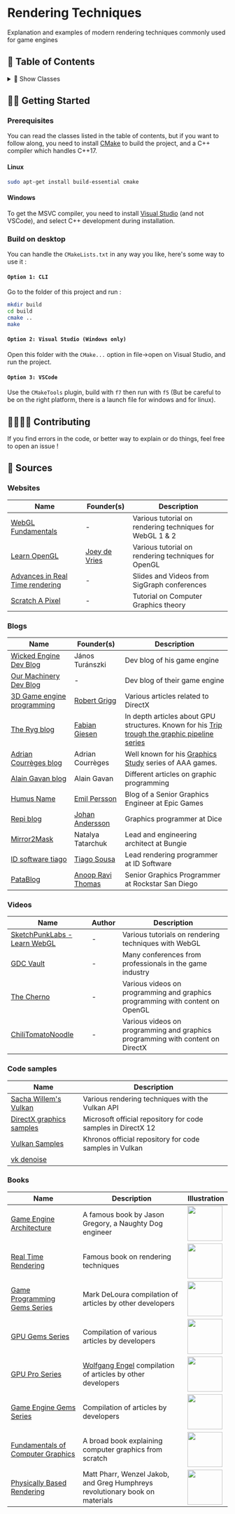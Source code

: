 # Rendering Techniques

Explanation and examples of modern rendering techniques commonly used for game engines

## 🚩 Table of Contents

<details><summary>🧩 Show Classes</summary>
<p>

*(🏗️ : Not started | 📝 : Started | 📑 : Needs proofreading | ✔️ : Written )*

* Animation
  * [Skinning 🏗️]()
* Shading models
  * [Toon 🏗️]()
  * [Cook Torrance 🏗️]()
* Lighting
  * [Light Grid 🏗️]()
  * [Volumetric Fog 🏗️]()
  * [Screen Space Reflections 🏗️]()
* Pipeline
  * [Deferred Rendering 🏗️]()
  * [Tiled Deferred Rendering 🏗️]()
  * [Forward plus rendering 🏗️]()
  * [Clustered shading 🏗️]()
* Optimisation
  * [Frustrum culling 🏗️]()
  * [Tesselation 🏗️]()
  * [Hardware Occlusion Queries 🏗️]()
* Post Processing
  * [Motion Blur 🏗️]()
  * [Bloom 🏗️]()
  * [Depth of field 🏗️]()
  * [Temporal Anti-Aliasing 🏗️]()
* Shadows
  * [Shadow Mapping 🏗️]()
  * [Screen space ambiant occlusion 🏗️]()

</p>
</details>

## 👩‍💻 Getting Started

### Prerequisites

You can read the classes listed in the table of contents, but if you want to follow along, you need to install [CMake](https://cmake.org/) to build the project, and a C++ compiler which handles C++17.

#### Linux

```bash
sudo apt-get install build-essential cmake
```

#### Windows

To get the MSVC compiler, you need to install [Visual Studio](https://visualstudio.microsoft.com/) (and not VSCode), and select C++ development during installation.

### Build on desktop

You can handle the `CMakeLists.txt` in any way you like, here's some way to use it :

#### `Option 1: CLI`

Go to the folder of this project and run :

```bash
mkdir build
cd build
cmake ..
make
```

#### `Option 2: Visual Studio (Windows only)`

Open this folder with the `CMake...` option in file->open on Visual Studio, and run the project.

#### `Option 3: VSCode`

Use the `CMakeTools` plugin, build with `f7` then run with `f5` (But be careful to be on the right platform, there is a launch file for windows and for linux).

## 👨‍👩‍👦‍👦 Contributing

If you find errors in the code, or better way to explain or do things, feel free to open an issue !

## 📖 Sources

### Websites

| Name | Founder(s) | Description |
| --- | --- | --- |
| [WebGL Fundamentals](https://webglfundamentals.org/)         | -                                        | Various tutorial on rendering techniques for WebGL 1 & 2 |
| [Learn OpenGL](https://learnopengl.com/)                     | [Joey de Vries](http://joeydevries.com/) | Various tutorial on rendering techniques for OpenGL      |
| [Advances in Real Time rendering](https://advances.realtimerendering.com/) | -                                        | Slides and Videos from SigGraph conferences              |
| [Scratch A Pixel](https://www.scratchapixel.com/)            | -                                        | Tutorial on Computer Graphics theory                     |

### Blogs

| Name | Founder(s) | Description |
| --- | --- | --- |
| [Wicked Engine Dev Blog](https://wickedengine.net/)     | János Turánszki                                              | Dev blog of his game engine         |
| [Our Machinery Dev Blog](https://ourmachinery.com/post) | -                                                            | Dev blog of their game engine       |
| [3D Game engine programming](https://www.3dgep.com/)    | [Robert Grigg](https://www.3dgep.com/author/grigg-rbuas-nl/) | Various articles related to DirectX |
| [The Ryg blog](https://fgiesen.wordpress.com/) | [Fabian Giesen](https://twitter.com/rygorous) | In depth articles about GPU structures. Known for his [Trip trough the graphic pipeline series](https://fgiesen.wordpress.com/2011/07/09/a-trip-through-the-graphics-pipeline-2011-index/) |
| [Adrian Courrèges blog](http://www.adriancourreges.com/blog/) | Adrian Courrèges | Well known for his [Graphics Study](http://www.adriancourreges.com/) series of AAA games. |
| [Alain Gavan blog](https://alain.xyz/blog) | Alain Gavan | Different articles on graphic programming |
| [Humus Name](http://www.humus.name/) | [Emil Persson](https://twitter.com/_humus_?lang=fr) | Blog of a Senior Graphics Engineer at Epic Games |
| [Repi blog](http://repi.blogspot.com/) | [Johan Andersson](https://twitter.com/repi) | Graphics programmer at Dice |
| [Mirror2Mask](https://twitter.com/mirror2mask) | Natalya Tatarchuk | Lead and engineering architect at Bungie |
| [ID software tiago](https://twitter.com/idsoftwaretiago) | [Tiago Sousa](https://www.linkedin.com/in/tsousa/) | Lead rendering programmer at ID Software |
| [PataBlog](https://patapom.com/blog/) | [Anoop Ravi Thomas](https://twitter.com/createthematrix) | Senior Graphics Programmer at Rockstar San Diego |

### Videos

| Name | Author | Description |
| --- | --- | --- |
| [SketchPunkLabs - Learn WebGL](https://www.youtube.com/channel/UCSnyjB_8iVxi2ZAfn_1L6tA) | -      | Various tutorials on rendering techniques with WebGL     |
| [GDC Vault](https://www.gdcvault.com/free)                   | -      | Many conferences from professionals in the game industry |
| [The Cherno](https://www.youtube.com/channel/UCQ-W1KE9EYfdxhL6S4twUNw) | -      | Various videos on programming and graphics programming with content on OpenGL |
| [ChiliTomatoNoodle](https://www.youtube.com/user/ChiliTomatoNoodle) | - | Various videos on programming and graphics programming with content on DirectX |

### Code samples

| Name                                                         | Description                                                  |
| ------------------------------------------------------------ | ------------------------------------------------------------ |
| [Sacha Willem's Vulkan](https://github.com/SaschaWillems/Vulkan) | Various rendering techniques with the Vulkan API             |
| [DirectX graphics samples](https://github.com/microsoft/DirectX-Graphics-Samples) | Microsoft official repository for code samples in DirectX 12 |
| [Vulkan Samples](https://github.com/KhronosGroup/Vulkan-Samples) | Khronos official repository for code samples in Vulkan       |
| [vk denoise](https://github.com/nvpro-samples/vk_denoise) | |

### Books

| Name                                                         | Description                                                  | Illustration |
| ------------------------------------------------------------ | ------------------------------------------------------------ | ------------ |
| [Game Engine Architecture](https://www.gameenginebook.com/)  | A famous book by Jason Gregory, a Naughty Dog engineer       | <img width="80" src="https://www.amazon.fr/images/I/41Hz1rTfm4L._SX260_.jpg">            |
| [Real Time Rendering](http://www.realtimerendering.com/book.html) | Famous book on rendering techniques                          | <img width="80" src="https://images-na.ssl-images-amazon.com/images/I/81E9-e9Ek+L.jpg">             |
| [Game Programming Gems Series](http://www.satori.org/game-programming-gems/) | Mark DeLoura compilation of articles by other developers     | <img width="80" src="https://images-na.ssl-images-amazon.com/images/I/51fQmX6uduL._SX393_BO1,204,203,200_.jpg">             |
| [GPU Gems Series](https://developer.nvidia.com/gpugems/gpugems/contributors) | Compilation of various articles by developers                | <img width="80" src="https://images-na.ssl-images-amazon.com/images/I/51E+10GRNIL.jpg">             |
| [GPU Pro Series](http://gpupro.blogspot.com/)                 | [Wolfgang Engel](http://www.blogger.com/profile/11031097395025597662) compilation of articles by other developers | <img width="80" src="https://images-na.ssl-images-amazon.com/images/I/517N2anDNWL._SX384_BO1,204,203,200_.jpg">             |
| [Game Engine Gems Series](http://www.gameenginegems.net/)     | Compilation of articles by developers                        | <img width="80" src="https://images-na.ssl-images-amazon.com/images/I/61ojDIZkewL._SX403_BO1,204,203,200_.jpg">             |
| [Fundamentals of Computer Graphics](https://www.oreilly.com/library/view/fundamentals-of-computer/9781482229417/) | A broad book explaining computer graphics from scratch       | <img width="80" src="https://images-na.ssl-images-amazon.com/images/I/51WAZ4sIG3L._SY291_BO1,204,203,200_QL40_ML2_.jpg">             |
| [Physically Based Rendering](http://www.pbr-book.org/)       | Matt Pharr, Wenzel Jakob, and Greg Humphreys revolutionary book on materials | <img width="80" src="https://www.pbrt.org/images/bookcover.png">             |

